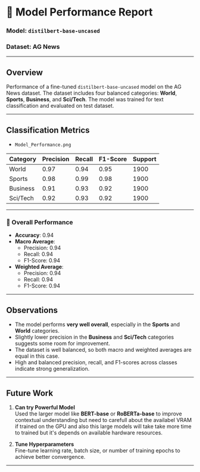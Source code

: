 # 📝 Model Performance Report

### Model: `distilbert-base-uncased`
### Dataset: AG News

---

## Overview

Performance of a fine-tuned `distilbert-base-uncased` model on the AG News dataset. The dataset includes four balanced categories: **World**, **Sports**, **Business**, and **Sci/Tech**. The model was trained for text classification and evaluated on test dataset.

---

## Classification Metrics

- `Model_Performance.png`

| Category   | Precision | Recall | F1-Score | Support |
|------------|-----------|--------|----------|---------|
| World      | 0.97      | 0.94   | 0.95     | 1900    |
| Sports     | 0.98      | 0.99   | 0.98     | 1900    |
| Business   | 0.91      | 0.93   | 0.92     | 1900    |
| Sci/Tech   | 0.92      | 0.93   | 0.92     | 1900    |

---

### 🔢 Overall Performance

- **Accuracy**: 0.94  
- **Macro Average**:  
  - Precision: 0.94  
  - Recall: 0.94  
  - F1-Score: 0.94  
- **Weighted Average**:  
  - Precision: 0.94  
  - Recall: 0.94  
  - F1-Score: 0.94  
---

## Observations

- The model performs **very well overall**, especially in the **Sports** and **World** categories.
- Slightly lower precision in the **Business** and **Sci/Tech** categories suggests some room for improvement.
- The dataset is well balanced, so both macro and weighted averages are equal in this case.
- High and balanced precision, recall, and F1-scores across classes indicate strong generalization.

---

## Future Work

1. **Can try Powerful Model**  
   Used the larger model like **BERT-base** or **RoBERTa-base** to improve contextual understanding but need to carefull about the availabel VRAM if trained on the GPU and also this large models will take take more time to trained but it's depends on available hardware resources.

2. **Tune Hyperparameters**  
   Fine-tune learning rate, batch size, or number of training epochs to achieve better convergence.

---


